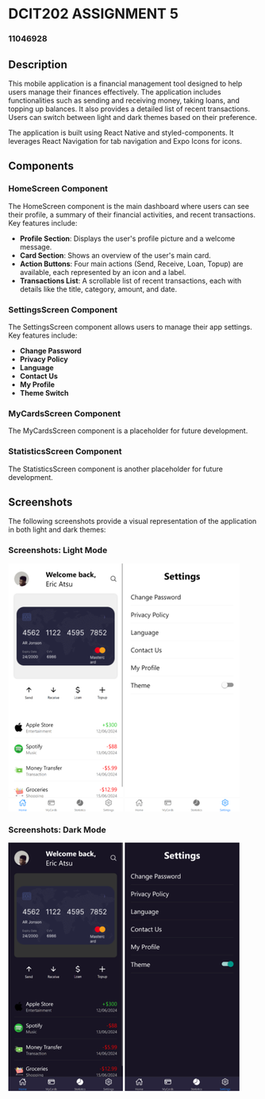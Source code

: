 # DCIT202 ASSIGNMENT 5 
### 11046928
## Description
This mobile application is a financial management tool designed to help users manage their finances effectively. The application includes functionalities such as sending and receiving money, taking loans, and topping up balances. It also provides a detailed list of recent transactions. Users can switch between light and dark themes based on their preference.

The application is built using React Native and styled-components. It leverages React Navigation for tab navigation and Expo Icons for icons.

## Components

### HomeScreen Component
The HomeScreen component is the main dashboard where users can see their profile, a summary of their financial activities, and recent transactions. Key features include:
- **Profile Section**: Displays the user's profile picture and a welcome message.
- **Card Section**: Shows an overview of the user's main card.
- **Action Buttons**: Four main actions (Send, Receive, Loan, Topup) are available, each represented by an icon and a label.
- **Transactions List**: A scrollable list of recent transactions, each with details like the title, category, amount, and date.

### SettingsScreen Component
The SettingsScreen component allows users to manage their app settings. Key features include:
- **Change Password**
- **Privacy Policy**
- **Language**
- **Contact Us**
- **My Profile**
- **Theme Switch**

### MyCardsScreen Component
The MyCardsScreen component is a placeholder for future development.

### StatisticsScreen Component
The StatisticsScreen component is another placeholder for future development.

## Screenshots
The following screenshots provide a visual representation of the application in both light and dark themes:

### Screenshots: Light Mode 
<img src="my-app\assets\screenshots\ss_bright1.png" height="500">

<img src="my-app\assets\screenshots\ss_bright2.png" height="500">


### Screenshots: Dark Mode
<img src="my-app\assets\screenshots\ss_dark1.png" height="500">

<img src="my-app\assets\screenshots\ss_dark2.png" height="500">

